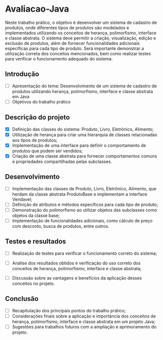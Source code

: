 # Avaliacao-Java

Neste trabalho prático, o objetivo é desenvolver um sistema de cadastro de produtos, onde diferentes tipos de produtos são modelados e implementados utilizando os conceitos de herança, polimorfismo, interface e classe abstrata. O sistema deve permitir a criação, visualização, edição e exclusão de produtos, além de fornecer funcionalidades adicionais específicas para cada tipo de produto. Será importante demonstrar a utilização correta dos conceitos mencionados, bem como realizar testes para verificar o funcionamento adequado do sistema.

## Introdução

- [ ] Apresentação do tema: Desenvolvimento de um sistema de cadastro de produtos utilizando herança, polimorfismo, interface e classe abstrata em Java
- [ ] Objetivos do trabalho prático

## Descrição do projeto

- [x] Definição das classes do sistema: Produto, Livro, Eletrônico, Alimento;
- [x] Utilização de herança para criar uma hierarquia de classes relacionadas aos tipos de produtos;
- [x] Implementação de uma interface para definir o comportamento de produtos que podem ser vendidos;
- [x] Criação de uma classe abstrata para fornecer comportamentos comuns e propriedades compartilhadas pelas subclasses.

## Desenvolvimento

- [ ] Implementação das classes de Produto, Livro, Eletrônico, Alimento, que herdam da classe abstrata ProdutoBase e implementam a interface Vendavel;
- [ ] Definição de atributos e métodos específicos para cada tipo de produto;
- [ ] Demonstração do polimorfismo ao utilizar objetos das subclasses como objetos da classe base;
- [ ] Implementação de funcionalidades adicionais, como cálculo de preço com desconto, busca de produtos, entre outros.

## Testes e resultados

- [ ] Realização de testes para verificar o funcionamento correto do sistema;
- [ ] Análise dos resultados obtidos e verificação do uso correto dos conceitos de herança, polimorfismo, interface e classe abstrata;
- [ ] Discussão sobre as vantagens e benefícios da aplicação desses conceitos no projeto.


## Conclusão

- [ ] Recapitulação dos principais pontos do trabalho prático;
- [ ] Considerações finais sobre a aplicação e importância dos conceitos de herança, polimorfismo, interface e classe abstrata em um projeto Java;
- [ ] Sugestões para trabalhos futuros com a ampliação e aprimoramento do projeto.
